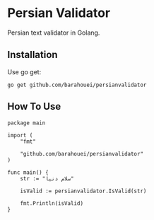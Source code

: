 # Persian Validator

Persian text validator in Golang.

## Installation

Use go get:
```
go get github.com/barahouei/persianvalidator
```

## How To Use

```
package main

import (
	"fmt"

	"github.com/barahouei/persianvalidator"
)

func main() {
	str := "سلام دنیا"

	isValid := persianvalidator.IsValid(str)

	fmt.Println(isValid)
}
```
